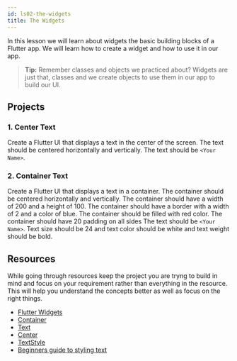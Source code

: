 ```yaml
---
id: ls02-the-widgets
title: The Widgets
---
```


In this lesson we will learn about widgets the basic building blocks of a Flutter app. We will learn how to create a widget and how to use it in our app.

> **Tip:** Remember classes and objects we practiced about? Widgets are just that, classes and we create objects to use them in our app to build our UI.

## Projects

### 1. Center Text

Create a Flutter UI that displays a text in the center of the screen. The text should be centered horizontally and vertically. The text should be `<Your Name>`.

### 2. Container Text

Create a Flutter UI that displays a text in a container. The container should be centered horizontally and vertically. The container should have a width of 200 and a height of 100. The container should have a border with a width of 2 and a color of blue. The container should be filled with red color. The container should have 20 padding on all sides The text should be `<Your Name>`. Text size should be 24 and text color should be white and text weight should be bold.

## Resources

While going through resources keep the project you are tryng to build in mind and focus on your requirement rather than everything in the resource. This will help you understand the concepts better as well as focus on the right things.

- [Flutter Widgets](https://docs.flutter.dev/development/ui/widgets-intro)
- [Container](https://api.flutter.dev/flutter/widgets/Container-class.html)
- [Text](https://api.flutter.dev/flutter/widgets/Text-class.html)
- [Center](https://api.flutter.dev/flutter/widgets/Center-class.html)
- [TextStyle](https://api.flutter.dev/flutter/painting/TextStyle-class.html)
- [Beginners guide to styling text](https://medium.com/flutter-community/beginners-guide-to-text-styling-in-flutter-3939085d6607)
